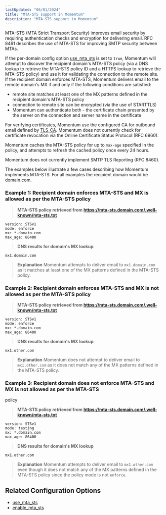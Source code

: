 ```yaml
---
lastUpdated: "06/01/2024"
title: "MTA-STS support in Momentum"
description: "MTA-STS support in Momentum"
---
```


MTA-STS (MTA Strict Transport Security) improves email security by requiring authentication
checks and encryption for delivering email.  RFC 8461 describes the use of MTA-STS for improving
SMTP security between MTAs.

If the per-domain config option [use_mta_sts](/momentum/4/config/mta-sts/use-mta-sts) is set to `true`,
 Momentum will attempt to discover the recipient domain's MTA-STS policy
 (via a DNS lookup to retrieve the MTA-STS policy ID and a HTTPS lookup to retrieve the
  MTA-STS policy) and use it for validating the connection to the remote site.
 If the recipient domain enforces MTA-STS, Momentum delivers email to the remote
domain's MX if and only if the following conditions are satisfied:
 - remote site matches at least one of the MX patterns defined in the recipient domain's MTA-STS
   policy
 - connection to remote site can be encrypted (via the use of STARTTLS)
 - Momentum can authenticate both - the certificate chain presented by the server on the connection
   and server name in the certificate

For verifying certificates, Momentum use the configured CA for outbound email defined by
 [TLS_CA](/momentum/4/config/tls-ca).
 Momentum does not currently check for certificate revocation via the Online Certificate Status
Protocol (RFC 6960).

Momentum caches the MTA-STS policy for up to `max-age` specified in the policy, and attempts to
refresh the cached policy once every 24 hours.

Momentum does not currently implement SMTP TLS Reporting (RFC 8460).

The examples below illustrate a few cases describing how Momentum implements MTA-STS.
For all examples the recipient domain would be domain.com.

### Example 1: Recipient domain enforces MTA-STS and MX is allowed as per the MTA-STS policy

> **MTA-STS policy retrieved from https://mta-sts.domain.com/.well-known/mta-sts.txt**
```
version: STSv1
mode: enforce
mx: *.domain.com
max_age: 86400
```
> **DNS results for domain's MX lookup**
```
mx1.domain.com
```
> **Explanation**
> Momentum attempts to deliver email to `mx1.domain.com` as it matches at least one of the
MX patterns defined in the MTA-STS policy.

### Example 2: Recipient domain enforces MTA-STS and MX is not allowed as per the MTA-STS policy

> **MTA-STS policy retrieved from https://mta-sts.domain.com/.well-known/mta-sts.txt**
```
version: STSv1
mode: enforce
mx: *.domain.com
max_age: 86400
```
> **DNS results for domain's MX lookup**
```
mx1.other.com
```
> **Explanation**
> Momentum does not attempt to deliver email to `mx1.other.com` as it does not match any of the
MX patterns defined in the MTA-STS policy.

### Example 3: Recipient domain does not enforce MTA-STS and MX is not allowed as per the MTA-STS
policy

> **MTA-STS policy retrieved from https://mta-sts.domain.com/.well-known/mta-sts.txt**
```
version: STSv1
mode: testing
mx: *.domain.com
max_age: 86400
```
> **DNS results for domain's MX lookup**
```
mx1.other.com
```
> **Explanation**
> Momentum attempts to deliver email to `mx1.other.com` even though it does not match any of the
MX patterns defined in the MTA-STS policy since the policy mode is not `enforce`.


## Related Configuration Options
- [use_mta_sts](/momentum/4/config/mta-sts/use-mta-sts)
- [enable_mta_sts](/momentum/4/coonfig/mta-sts/enable-mta-sts)
